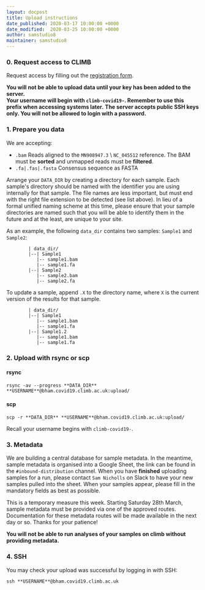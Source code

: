 ```yaml
---
layout: docpost
title: Upload instructions
date_published: 2020-03-17 10:00:00 +0000
date_modified:  2020-03-25 10:00:00 +0000
author: samstudio8
maintainer: samstudio8
---
```


### 0. Request access to CLIMB
Request access by filling out the [registration form](https://majora.covid19.climb.ac.uk/forms/register/).

**You will not be able to upload data until your key has been added to the server.**  
**Your username will begin with <code>climb-covid19-</code>. Remember to use this prefix when accessing systems later.**
**The server accepts public SSH keys only. You will not be allowed to login with a password.**

### 1. Prepare you data
We are accepting:

* `.bam` Reads aligned to the `MN908947.3` \ `NC_045512` reference. The BAM must be **sorted** and unmapped reads must be **filtered**.
* `.fa|.fas|.fasta` Consensus sequence as FASTA

Arrange your <code>DATA_DIR</code> by creating a directory for each sample.
Each sample's directory should be named with the identifier you are using internally for that sample.
The file names are less important, but must end with the right file extension to be detected (see list above).
In lieu of a formal unified naming scheme at this time, please ensure that your sample directories are named such that you will be able to identify them in the future and at the least, are unique to your site.

As an example, the following `data_dir` contains two samples: `Sample1` and `Sample2`:

```
        | data_dir/
        |--| Sample1
           |-- sample1.bam
           |-- sample1.fa
        |--| Sample2
           |-- sample2.bam
           |-- sample2.fa
```

To update a sample, append `.X` to the directory name, where `X` is the current version of the results for that sample.

```
        | data_dir/
        |--| Sample1
           |-- sample1.bam
           |-- sample1.fa
        |--| Sample1.2
           |-- sample1.bam
           |-- sample1.fa
```

### 2. Upload with rsync or scp
#### rsync

```
rsync -av --progress **DATA_DIR** **USERNAME**@bham.covid19.climb.ac.uk:upload/
```

#### scp
```
scp -r **DATA_DIR** **USERNAME**@bham.covid19.climb.ac.uk:upload/
```

Recall your username begins with `climb-covid19-`.

### 3. Metadata
We are building a central database for sample metadata.
In the meantime, sample metadata is organised into a Google Sheet, the link can be found in the `#inbound-distribution` channel. When you have **finished** uploading samples for a run, please contact `Sam Nicholls` on Slack to have your new samples pulled into the sheet.
When your samples appear, please fill in the mandatory fields as best as possible.

This is a temporary measure this week. Starting Saturday 28th March, sample metadata must be provided via one of the approved routes. Documentation for these metadata routes will be made available in the next day or so. Thanks for your patience!

**You will not be able to run analyses of your samples on climb without providing metadata.**

### 4. SSH
You may check your upload was successful by logging in with SSH:
```
ssh **USERNAME**@bham.covid19.climb.ac.uk
```



